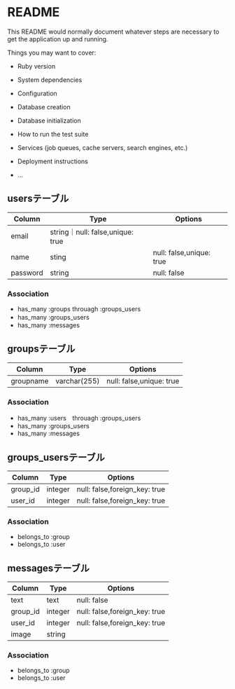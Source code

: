 # README

This README would normally document whatever steps are necessary to get the
application up and running.

Things you may want to cover:

* Ruby version

* System dependencies

* Configuration

* Database creation

* Database initialization

* How to run the test suite

* Services (job queues, cache servers, search engines, etc.)

* Deployment instructions

* ...

## usersテーブル
|Column|Type|Options|
|------|----|-------|
|email|string｜null: false,unique: true|
|name|sting|null: false,unique: true|
|password|string|null: false|

### Association
- has_many :groups throuagh :groups_users
- has_many :groups_users　
- has_many :messages

## groupsテーブル
|Column|Type|Options|
|------|----|-------|
|groupname|varchar(255)|null: false,unique: true|

### Association
- has_many :users　throuagh :groups_users
- has_many :groups_users
- has_many :messages
## groups_usersテーブル
|Column|Type|Options|
|------|----|-------|
|group_id|integer|null: false,foreign_key: true|
|user_id|integer|null: false,foreign_key: true|
### Association
- belongs_to :group
- belongs_to :user

## messagesテーブル
|Column|Type|Options|
|------|----|-------|
|text|text|null: false|
|group_id|integer|null: false,foreign_key: true|
|user_id|integer|null: false,foreign_key: true|
|image|string||

### Association
- belongs_to :group
- belongs_to :user